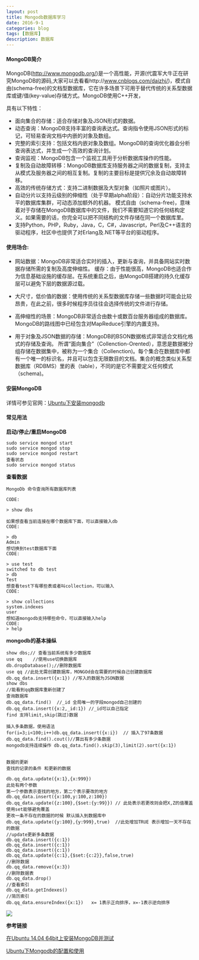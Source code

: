 ```yaml
---
layout: post
title: Mongodb数据库学习
date: 2016-9-1
categories: blog
tags: [数据库]
description: 数据库 
---
```


#### MongoDB简介                      
MongoDB(http://www.mongodb.org/)是一个高性能，开源(代震军大牛正在研究MongoDB的源码,大家可以去看看http://www.cnblogs.com/daizhj/)，模式自由(schema-free)的文档型数据库，它在许多场景下可用于替代传统的关系型数据库或键/值(key-value)存储方式。MongoDB使用C++开发，

具有以下特性：

- 面向集合的存储：适合存储对象及JSON形式的数据。
- 动态查询：MongoDB支持丰富的查询表达式。查询指令使用JSON形式的标记，可轻易查询文档中内嵌的对象及数组。
- 完整的索引支持：包括文档内嵌对象及数组。MongoDB的查询优化器会分析查询表达式，并生成一个高效的查询计划。
- 查询监视：MongoDB包含一个监视工具用于分析数据库操作的性能。
- 复制及自动故障转移：MongoDB数据库支持服务器之间的数据复制，支持主从模式及服务器之间的相互复制。复制的主要目标是提供冗余及自动故障转移。
- 高效的传统存储方式：支持二进制数据及大型对象（如照片或图片）。
- 自动分片以支持云级别的伸缩性（处于早期alpha阶段）：自动分片功能支持水平的数据库集群，可动态添加额外的机器。
模式自由（schema-free)，意味着对于存储在MongoDB数据库中的文件，我们不需要知道它的任何结构定义。如果需要的话，你完全可以把不同结构的文件存储在同一个数据库里。
- 支持Python，PHP，Ruby，Java，C，C#，Javascript，Perl及C++语言的驱动程序，社区中也提供了对Erlang及.NET等平台的驱动程序。

#### 使用场合:

- 网站数据：MongoDB非常适合实时的插入，更新与查询，并具备网站实时数据存储所需的复制及高度伸缩性。
缓存：由于性能很高，MongoDB也适合作为信息基础设施的缓存层。在系统重启之后，由MongoDB搭建的持久化缓存层可以避免下层的数据源过载。

- 大尺寸，低价值的数据：使用传统的关系型数据库存储一些数据时可能会比较昂贵，在此之前，很多时候程序员往往会选择传统的文件进行存储。

- 高伸缩性的场景：MongoDB非常适合由数十或数百台服务器组成的数据库。MongoDB的路线图中已经包含对MapReduce引擎的内置支持。

- 用于对象及JSON数据的存储：MongoDB的BSON数据格式非常适合文档化格式的存储及查询。
所谓“面向集合”（Collenction-Orented），意思是数据被分组存储在数据集中，被称为一个集合（Collenction)。每个集合在数据库中都有一个唯一的标识名，并且可以包含无限数目的文档。集合的概念类似关系型数据库（RDBMS）里的表（table），不同的是它不需要定义任何模式（schema)。


#### 安装MongoDB        

详情可参见官网：[Ubuntu下安装mongodb](https://docs.mongodb.com/manual/tutorial/install-mongodb-on-ubuntu/)


#### 常见用法 

**启动/停止/重启MongoDB**     

```
sudo service mongod start
sudo service mongod stop
sudo service mongod restart
查看状态
sudo service mongod status
```


**查看数据**    

```
MongoDb 命令查询所有数据库列表 

CODE: 

> show dbs 

如果想查看当前连接在哪个数据库下面，可以直接输入db 
CODE: 

> db 
Admin 
想切换到test数据库下面 
CODE: 

> use test 
switched to db test 
> db 
Test 
想查看test下有哪些表或者叫collection，可以输入 
CODE: 

> show collections 
system.indexes 
user 
想知道mongodb支持哪些命令，可以直接输入help 
CODE: 
> help 
```

**mongodb的基本操纵**

```
show dbs;// 查看当前系统有多少数据库
use qq    //使用use切换数据库
db.dropDatabase();//删除数据库
use qq //此处无需创建数据库，MONGOd会在需要的时候自己创建数据库
db.qq_data.insert({x:1}) //写入的数据为JSON数据
show dbs
//能看到qq数据库重新创建了
查询数据库
db.qq_data.find()  //_id 全局唯一的字段mongod自己创建的
db.qq_data.insert({x:2,_id:1}) //_id可以自己指定
find 支持limit,skip(跳过)数据

插入多条数据，使用语法
for(i=3;i<100;i++)db.qq_data.insert({x:i})  // 插入了97条数据
db.qq_data.find().cout()//算出有多少条数据
mongodb支持连续操作 db.qq_data.find().skip(3),limit(2).sort({x:1})


数据的更新
查找的记录的条件 和更新的数据

db.qq_data.update({x:1},{x:999})
此处有两个参数
第一个参数表示查找的地方，第二个表示要改的地方
db.qq_data.insert({x:100,y:100,z:100})
db.qq_data.update({z:100},{$set:{y:99}}) // 此处表示若更改则会把X,Z的值覆盖 使用set能够避免覆盖
更改一条不存在的数据的时候 默认插入到数据库中
db.qq_data.update({y:100},{y:999},true)  //此处增加TRUE 表示增加一天不存在的数据
//update更新多条数据
db.qq_data.insert({c:1})
db.qq_data.insert({c:1})
db.qq_data.insert({c:1})
db.qq_data.update({c:1},{$set:{c:2}},false,true)
//删除数据
db.qq_data.remove({x:3})
//删除数据表
db.qq_data.drop()
//查看索引
db.qq_data.getIndexes()
//简历索引
db.qq_data.ensureIndex({x:1})   x= 1表示正向排序，x=-1表示逆向排序
```


![](http://img.blog.csdn.net/20150328213231005?watermark/2/text/aHR0cDovL2Jsb2cuY3Nkbi5uZXQvdGFvXzYyNw==/font/5a6L5L2T/fontsize/400/fill/I0JBQkFCMA==/dissolve/70/gravity/Center)

**参考链接**      

[在Ubuntu 14.04 64bit上安装MongoDB并测试](http://blog.csdn.net/tao_627/article/details/44706345)      


[Ubuntu下Mongodb的配置和使用](http://my.oschina.net/kakoi/blog/515603)